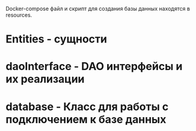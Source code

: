 Docker-compose файл и скрипт для создания базы данных находятся в resources.

# Entities - сущности
# daoInterface - DAO интерфейсы и их реализации
# database - Класс для работы с подключением к базе данных
